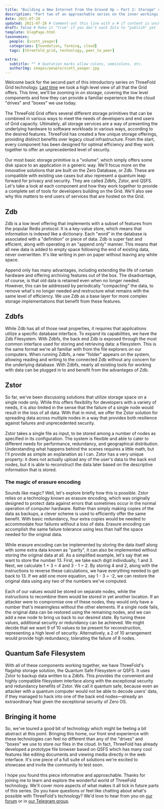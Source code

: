 ```yaml
---
title: "Building a New Internet From the Ground Up – Part 2: Storage" # Quotation marks allow colons, semicolons, etc.
description: "Part two of an approachable series on the inner workings of the ThreeFold Grid. This time, storage" # Quotation marks allow colons, semicolons, etc.
date: 2021-07-28
updated: 2021-07-28 # Comment-out this line with a # if content is unchanged
draft: false # Make it "true" if you don't want Zola to "publish" yet
template: blogPage.html
taxonomies:
  people: [scott_yeager]
  categories: [foundation, farming, cloud]
  tags: [threefold_grid, technology, peer_to_peer]

extra:
  subtitle: "" # Quotation marks allow colons, semicolons, etc.
  authorImg: images/people/scott_yeager.jpg
---
```


Welcome back for the second part of this introductory series on ThreeFold Grid technology. [Last time](https://threefold.io/blog/post/an_intro_to_the_threefold_grid/) we took a high level view of all that the Grid offers. This time, we'll be zooming in on storage, covering the low level components and how they can provide a familiar experience like the cloud "drives" and "boxes" we use today.
<br/>
<br/>
The ThreeFold Grid offers several different storage primitives that can be combined in various ways to meet the needs of developers and end users of Grid capacity. Ultimately, all storage services are a way of presenting the underlying hardware to software workloads in various ways, according to the desired features. ThreeFold has created a few unique storage offerings, providing distinct benefits over legacy cloud infrastructure. From the start, every component has been designed for optimal efficiency and they work together to offer an unprecedented level of security.
<br/>
<br/>
Our most basic storage primitive is a "volume", which simply offers some disk space to an application in a generic way. We'll focus more on the innovative solutions that are built on the Zero Database, or Zdb. These are compatible with existing use cases but also represent a quantum leap forward for privacy and security. They are called Zdbfs, Zstor, and QSFS. Let's take a look at each component and how they work together to provide a complete set of tools for developers building on the Grid. We'll also see why this matters to end users of services that are hosted on the Grid.

## Zdb

Zdb is a low level offering that implements with a subset of features from the popular Redis protocol. It is a key-value store, which means that information is indexed like a dictionary. Each "word" in the database is associated with a "definition" or piece of data. Zdb is super fast and efficient, along with operating in an "append only" manner. This means that all new data is added to empty space following the end of existing data, never overwritten. It's like writing in pen on paper without leaving any white space.
<br/>
<br/>
Append only has many advantages, including extending the life of certain hardware and offering archiving features out of the box. The disadvantage, of course, is that old data is retained even when no longer needed. However, this can be addressed by periodically "compacting" the data, to remove what's no longer needed and restructure what remains with the same level of efficiency. We use Zdb as a base layer for more complex storage implementations that benefit from these features.

## Zdbfs

While Zdb has all of those neat properties, it requires that applications utilize a specific database interface. To expand its capabilities, we have the Zdb Filesystem. With Zdbfs, the back end Zdb is exposed through the most common interface used for storing and retrieving data: a filesystem. This is the same format we're all familiar with from the file explorers on our computers. When running Zdbfs, a new "folder" appears on the system, allowing reading and writing to the connected Zdb without any concern for the underlying database. With Zdbfs, nearly all existing tools for working with data can be plugged in to and benefit from the advantages of Zdb.

## Zstor

So far, we've been discussing solutions that utilize storage space on a single node only. While this offers flexibility for developers with a variety of needs, it is also limited in the sense that the failure of a single node would result in the loss of all data. With that in mind, we offer the Zstor solution for spreading data across multiple nodes in a way that provides both resilience against failures and unprecedented security.
<br/>
<br/>
Zstor takes a single file as input, to be stored among a number of nodes as specified in its configuration. The system is flexible and able to cater to different needs for performance, redundancy, and geographical distribution. Understanding what happens behind the scenes requires a little math, but I'll provide as simple an explanation as I can. Zstor has a very unique property: it does not actually upload any of the user's data to the back end nodes, but it is able to reconstruct the data later based on the descriptive information that is stored.

### The magic of erasure encoding

Sounds like magic? Well, let's explore briefly how this is possible. Zstor relies on a technology known as erasure encoding, which was originally designed to protect data against errors that sometimes occur in the normal operation of computer hardware. Rather than simply making copies of the data as backups, a clever scheme is used to efficiently offer the same benefit. With basic redundancy, four extra copies would be needed to accommodate four failures without a loss of data. Erasure encoding can accomplish the same failure tolerance using less than half the space needed for the original data.
<br/>
<br/>
While erasure encoding can be implemented by storing the data itself along with some extra data known as "parity", it can also be implemented without storing the original data at all. As a simplified example, let's say that we want to store the number 13. First, we take each digit individually, 1 and 3. Next, we calculate 1 + 3 = 4 and 3 - 1 = 2. By storing 4 and 2, along with the instructions to reverse these calculations, we have everything needed to get back to 13. If we add one more equation, say 1 - 3 = -2, we can restore the original data using any two of the numbers we've computed.
<br/>
<br/>
Each of our values would be stored on separate nodes, while the instructions to recombine them would be stored in yet another location. If an attacker were to compromise one of these nodes, they would only have a number that's meaningless without the other elements. If a single node fails, the original data can be restored using the remaining nodes, and we can add a new node to bring us back to our desired state. By tuning these values, additional security or redundancy can be achieved. We might decide that we want 9 of 10 values to be present for reconstruction, representing a high level of security. Alternatively, a 2 of 10 arrangement would provide high redundancy, tolerating the failure of 8 nodes.

## Quantum Safe Filesystem

With all of these components working together, we have ThreeFold's flagship storage solution, the Quantum Safe Filesystem or QSFS. It uses Zstor to backup data written to a Zdbfs. This provides the convenient and highly compatible filesystem interface along with the exceptional security and redundancy benefits of Zstor. We call it quantum safe, because even an attacker with a quantum computer would not be able to decode users' data, if they managed to hack into one of the back end nodes—already an extraordinary feat given the exceptional security of Zero OS.

## Bringing it home

So, we've toured a good bit of technology which might be feeling a bit abstract at this point. Bringing this home, our front end experience with these technologies can feel no different than any of the "drives" and "boxes" we use to store our files in the cloud. In fact, ThreeFold has already developed a prototype file browser based on QSFS which has many cool features like editing documents and viewing media directly in the web interface. It's one piece of a full suite of solutions we're excited to showcase and invite the community to test soon.
<br/>
<br/>
I hope you found this piece informative and approachable. Thanks for joining me to learn and explore the wonderful world of ThreeFold technology. We'll cover more aspects of what makes it all tick in future parts of this series. Do you have questions or feel like chatting about what's possible with ThreeFold's technology? We'd love to hear from you on [our forum](https://forum.threefold.io) or in [our Telegram group](https://t.me/threefold).
